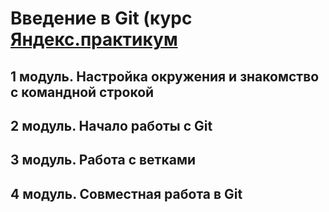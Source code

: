 # Введение в Git (курс [Яндекс.практикум](https://practicum.yandex.ru/git-basics/?from=catalog)
## 1 модуль. Настройка окружения и знакомство с командной строкой
## 2 модуль. Начало работы с Git
## 3 модуль. Работа с ветками
## 4 модуль. Совместная работа в Git